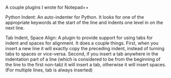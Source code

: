 A couple plugins I wrote for Notepad++

Python Indent: An auto-indenter for Python. It looks for one of the appropriate keywords at the start of the line and indents one level in on the next line.

Tab Indent, Space Align: A plugin to provide support for using tabs for indent and spaces for alignment. It does a couple things. First, when you insert a new line it will exactly copy the preceding indent, instead of turning tabs to spaces or vice-versa. Second, if you insert a tab anywhere in the indentation part of a line (which is considered to be from the beginning of the line to the first non-tab) it will insert a tab, otherwise it will insert spaces. (For multiple lines, tab is always inserted)